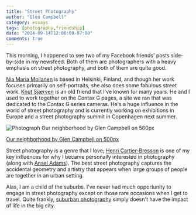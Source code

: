 ```yaml
---
title: "Street Photography"
author: "Glen Campbell"
category: essays
tags: [photography,friendship]
date: "2014-09-14T12:00:00-07:00"
comments: true
---
```

This morning, I happened to see two of my Facebook friends' posts side-by-side
in my newsfeed. Both of them are photographers with a heavy emphasis on
street photography, and both of them are quite good.

[Nia Maria Moilanen](http://www.saatchiart.com/neya) is based in Helsinki,
Finland, and though her work focuses primarily on self-portraits, she also
does some fabulous street work.
[Knut Sjærven](http://oneverystreetphotography.wordpress.com/) is an old
friend that I've known for many years. He and I used to work together on
the Contax G pages, a site we ran that was dedicated to the Contax G
series cameras. He's a huge influence in the world of street photography
and is currently working on exhibitions in Europe and a street photography
summit in Copenhagen next summer.

<div class="pixels-photo">
  <p><img src="http://ppcdn.500px.org/76701315/1dc56a937b80446595f5dee0376e5698c0914de7/4.jpg" alt="Photograph Our neighborhood by Glen Campbell on 500px"></p>
  <a href="http://500px.com/photo/76701315/our-neighborhood-by-glen-campbell">Our neighborhood by Glen Campbell on 500px</a>
</div>
<script type="text/javascript" src="//500px.com/embed.js"></script>

Street photography is a genre that I love;
[Henri Cartier-Bresson](https://en.wikipedia.org/wiki/Henri_Cartier-Bresson)
is one of my key influences for why I became personally interested in
photography (along with
[Ansel Adams](https://en.wikipedia.org/wiki/Ansel_Adams)).
The best street photography captures the accidental geometry and
artistry that appears when large groups of people are together in an
urban setting.

Alas, I am a child of the suburbs. I've never had much opportunity to engage
in street photography except on those rare occasions when I get to travel.
Quite frankly,
[suburban photography](http://500px.com/photo/75560051/suburbia-4th-of-july-by-glen-campbell?from=user_library)
simply doesn't have the impact of life in the big city.
